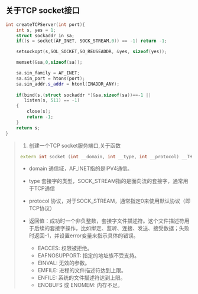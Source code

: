 ## 关于TCP socket接口
```c++
int createTCPServer(int port){
    int s, yes = 1;
    struct sockaddr_in sa;
    if((s = socket(AF_INET, SOCK_STREAM,0)) == -1) return -1;

    setsockopt(s,SOL_SOCKET,SO_REUSEADDR, &yes, sizeof(yes));

    memset(&sa,0,sizeof(sa));

    sa.sin_family = AF_INET;
    sa.sin_port = htons(port);
    sa.sin_addr.s_addr = htonl(INADDR_ANY);
    
    if(bind(s,(struct sockaddr *)&sa,sizeof(sa))==-1 ||
       listen(s, 511) == -1) 
    {
        close(s);
        return -1;
    }
    return s;
}

```
> 1. 创建一个TCP socket服务端口,关于函数
>
> ``````c++
> extern int socket (int __domain, int __type, int __protocol) __THROW
> ``````
>
> - domain  通信域，AF_INET指的是IPV4通信。
> - type 套接字的类型，SOCK_STREAM指的是面向流的套接字，通常用于TCP通信
> - protocol 协议，对于SOCK_STREAM，通常指定0来使用默认协议（即TCP协议）
>
> - 返回值：成功时一个非负整数，套接字文件描述符。这个文件描述符用于后续的套接字操作，比如绑定、监听、连接、发送、接受数据；失败时返回-1，并设置error变量来指示具体的错误。
>   - EACCES: 权限被拒绝。
>   - EAFNOSUPPORT: 指定的地址族不受支持。
>   - EINVAL: 无效的参数。
>   - EMFILE: 进程的文件描述符达到上限。
>   - ENFILE: 系统的文件描述符达到上限。
>   - ENOBUFS 或 ENOMEM: 内存不足。
